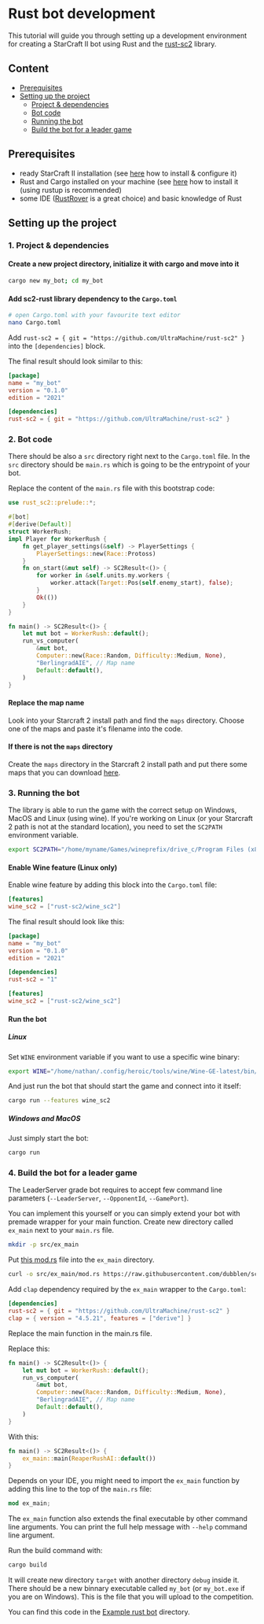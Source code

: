 # Rust bot development

This tutorial will guide you through setting up a development environment for creating a StarCraft II bot using Rust
and the [rust-sc2](https://github.com/UltraMachine/rust-sc2) library.

## Content
- [Prerequisites](#setting-up-the-project)
- [Setting up the project](#setting-up-the-project)
	- [Project & dependencies](#1-project--dependencies)
	- [Bot code](#2-bot-code)
	- [Running the bot](#3-running-the-bot)
	- [Build the bot for a leader game](#4-build-the-bot-for-a-leader-game)

## Prerequisites

- ready StarCraft II installation (see [here](../../README.md#1-get--configure-starcraft-ii) how to install & configure it)
- Rust and Cargo installed on your machine (see [here](https://www.rust-lang.org/tools/install) how to install it (using rustup is recommended)
- some IDE ([RustRover](https://www.jetbrains.com/rust/) is a great choice) and basic knowledge of Rust

## Setting up the project
### 1. Project & dependencies
#### Create a new project directory, initialize it with cargo and move into it
```bash
cargo new my_bot; cd my_bot
```

#### Add sc2-rust library dependency to the `Cargo.toml`
```bash
# open Cargo.toml with your favourite text editor
nano Cargo.toml
```

Add `rust-sc2 = { git = "https://github.com/UltraMachine/rust-sc2" }` into the `[dependencies]` block.

The final result should look similar to this:

```toml
[package]
name = "my_bot"
version = "0.1.0"
edition = "2021"

[dependencies]
rust-sc2 = { git = "https://github.com/UltraMachine/rust-sc2" }
```

### 2. Bot code
There should be also a `src` directory right next to the `Cargo.toml` file. In the `src` directory should be `main.rs` which is going to be the entrypoint of your bot.

Replace the content of the `main.rs` file with this bootstrap code:
```rust
use rust_sc2::prelude::*;

#[bot]
#[derive(Default)]
struct WorkerRush;
impl Player for WorkerRush {
    fn get_player_settings(&self) -> PlayerSettings {
        PlayerSettings::new(Race::Protoss)
    }
    fn on_start(&mut self) -> SC2Result<()> {
        for worker in &self.units.my.workers {
            worker.attack(Target::Pos(self.enemy_start), false);
        }
        Ok(())
    }
}

fn main() -> SC2Result<()> {
    let mut bot = WorkerRush::default();
    run_vs_computer(
        &mut bot,
        Computer::new(Race::Random, Difficulty::Medium, None),
        "BerlingradAIE", // Map name
        Default::default(),
    )
}
```
#### Replace the map name
Look into your Starcraft 2 install path and find the `maps` directory. Choose one of the maps and paste it's filename into the code.

#### If there is not the `maps` directory

Create the `maps` directory in the Starcraft 2 install path and put there some maps that you can download [here](https://aiarena.net/wiki/184/plugin/attachments/download/39/).

### 3. Running the bot
The library is able to run the game with the correct setup on Windows, MacOS and Linux (using wine).
If you're working on Linux (or your Starcraft 2 path is not at the standard location), you need to set the `SC2PATH` environment variable.
```bash
export SC2PATH="/home/myname/Games/wineprefix/drive_c/Program Files (x86)/StarCraft II/"
```

#### Enable Wine feature (Linux only)
Enable wine feature by adding this block into the `Cargo.toml` file:
```toml
[features]
wine_sc2 = ["rust-sc2/wine_sc2"]
```

The final result should look like this:
```toml
[package]
name = "my_bot"
version = "0.1.0"
edition = "2021"

[dependencies]
rust-sc2 = "1"

[features]
wine_sc2 = ["rust-sc2/wine_sc2"]
```

#### Run the bot
##### Linux
Set `WINE` environment variable if you want to use a specific wine binary:
```bash
export WINE="/home/nathan/.config/heroic/tools/wine/Wine-GE-latest/bin/wine64"
```
And just run the bot that should start the game and connect into it itself:
```bash
cargo run --features wine_sc2
```
##### Windows and MacOS
Just simply start the bot:
```bash
cargo run
```

### 4. Build the bot for a leader game
The LeaderServer grade bot requires to accept few command line parameters (`--LeaderServer`, `--OpponentId`, `--GamePort`).

You can implement this yourself or you can simply extend your bot with premade wrapper for your main function.
Create new directory called `ex_main` next to your `main.rs` file.
```bash
mkdir -p src/ex_main
```

Put [this mod.rs](https://raw.githubusercontent.com/dubblen/sc2ai-getting-started/refs/heads/main/examples/rust/src/ex_main/mod.rs) file into the `ex_main` directory.
```bash
curl -o src/ex_main/mod.rs https://raw.githubusercontent.com/dubblen/sc2ai-getting-started/refs/heads/main/examples/rust/src/ex_main/mod.rs
```

Add `clap` dependency required by the `ex_main` wrapper to the `Cargo.toml`:
```toml
[dependencies]
rust-sc2 = { git = "https://github.com/UltraMachine/rust-sc2" }
clap = { version = "4.5.21", features = ["derive"] }
```

Replace the main function in the main.rs file.

Replace this:
```rust
fn main() -> SC2Result<()> {
    let mut bot = WorkerRush::default();
    run_vs_computer(
        &mut bot,
        Computer::new(Race::Random, Difficulty::Medium, None),
        "BerlingradAIE", // Map name
        Default::default(),
    )
}
```
With this:
```rust
fn main() -> SC2Result<()> {
    ex_main::main(ReaperRushAI::default())
}
```

Depends on your IDE, you might need to import the `ex_main` function by adding this line to the top of the `main.rs` file:
```rust
mod ex_main;
```  

The `ex_main` function also extends the final executable by other command line arguments.
You can print the full help message with `--help` command line argument.

Run the build command with:
```bash
cargo build
```
It will create new directory `target` with another directory `debug` inside it. There should be a new binnary executable called `my_bot` (or `my_bot.exe` if you are on Windows).
This is the file that you will upload to the competition.


You can find this code in the [Example rust bot](../../examples/rust) directory.
